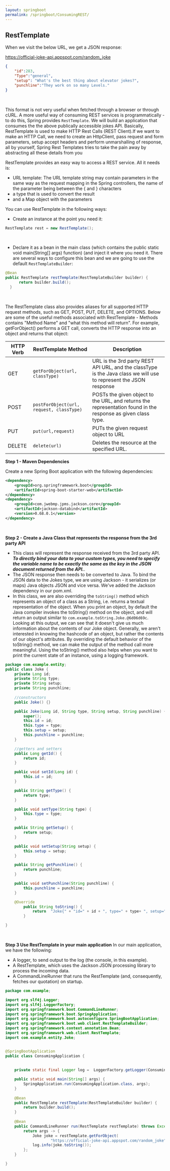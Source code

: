 ```yaml
---
layout: springboot
permalink: /springboot/ConsumingREST/
---
```

## RestTemplate

When we visit the below URL, we get a JSON response:

https://official-joke-api.appspot.com/random_joke 

```json
{
	"id":283,
	"Type":"general",
	"setup": "What's the best thing about elevator jokes?",
	"punchline":"They work on so many Levels."
}
```
<br>

This format is not very useful when fetched through a browser or through cURL. A more useful way of consuming REST services is programmatically - to do this, Spring provides `RestTemplate`. We will build an application that consumes the the above publically accessible jokes API. Basically, RestTemplate is used to make HTTP Rest Calls (REST Client).If we want to make an HTTP Call, we need to create an HttpClient, pass request and form parameters, setup accept headers and perform unmarshalling of response, all by yourself, Spring Rest Templates tries to take the pain away by abstracting all these details from you

RestTemplate provides an easy way to access a REST service. All it needs is:
- URL template: The URL template string may contain parameters in the same way as the request mapping in the Spring controllers, the name of the parameter being between the { and } characters
- a type that is used to convert the result
- and a Map object with the parameters

You can use RestTemplate in the following ways:

- Create an instance at the point you need it:

```java
RestTemplate rest = new RestTemplate();
```
<br>

- Declare it as a bean in the main class (which contains the public static void main(String[] args) function) (and inject it where you need it. There are several ways to configure this bean and we are going to use the default `RestTemplateBuilder`:

```java
@Bean
public RestTemplate restTemplate(RestTemplateBuilder builder) {
      return builder.build();
  }
```
<br>

The RestTemplate class also provides aliases for all supported HTTP request methods, such as GET, POST, PUT, DELETE, and OPTIONS. Below are some of the useful methods associated with RestTemplate - Methods contains "Method Name" and "what this method will return". For example, getForObject() performs a GET call, converts the HTTP response into an object and returns that object:

<table class="table table-striped table-bordered table-hover table-responsive-sm">
	<thead class="bg-danger text-light">
		<tr>
			<th>HTTP Verb</th>
			<th>RestTemplate Method</th>
			<th>Description</th>
		</tr>
	</thead>
	<tbody>
		<tr>
			<td>GET</td>
			<td><code>getForObject(url, classType)</code></td>
			<td>URL is the 3rd party REST API URL, and the classType is the Java class we will use to represent the JSON response</td>
		</tr>
		<tr>
			<td>POST</td>
			<td><code>postForObject(url, request, classType)</code></td>
			<td>POSTs the given object to the URL, and returns the representation found in the response as given class type.</td>
		</tr>
		<tr>
			<td>PUT</td>
			<td><code>put(url,request)</code></td>
			<td>PUTs the given request object to URL</td>
		</tr>
		<tr>
			<td>DELETE</td>
			<td><code>delete(url)</code></td>
			<td>Deletes the resource at the specified URL.</td>
		</tr>
	</tbody>
	
</table>

**Step 1 - Maven Dependencies**

Create a new Spring Boot application with the following dependencies:

```xml
<dependency>
	<groupId>org.springframework.boot</groupId>
	<artifactId>spring-boot-starter-web</artifactId>
</dependency>
<dependency>
	<groupId>com.jwebmp.jpms.jackson.core</groupId>
	<artifactId>jackson-databind</artifactId>
	<version>0.68.0.1</version>
</dependency>
```
<br>

**Step 2 - Create a Java Class that represents the response from the 3rd party API**

- This class will represent the response received from the 3rd party API. ***To directly bind your data to your custom types, you need to specify the variable name to be exactly the same as the key in the JSON document returned from the API.***.
- The JSON response then needs to be converted to Java. To bind the JSON data to the Jokes type, we are using Jackson - it serializes (or maps) Java objects JSON and vice versa. We've added the Jackson dependency in our pom.xml.
- In this class, we are also overriding the `toString()` method which represents an object of a class as a String, i.e. returns a textual representation of the object. When you print an object, by default the Java compiler invokes the toString() method on the object, and will return an output similar to `com.example.toString.Joke.@6d06d69c`. Looking at this output, we can see that it doesn't give us much information about the contents of our Joke object. Generally, we aren't interested in knowing the hashcode of an object, but rather the contents of our object's attributes. By overriding the default behavior of the toString() method, we can make the output of the method call more meaningful. Using the toString() method also helps when you want to print the current state of an instance, using a logging framework.

```java
package com.example.entity;
public class Joke {
	private Long id;
	private String type;
	private String setup;
	private String punchline;
	
	//constructors
	public Joke() {}

	public Joke(Long id, String type, String setup, String punchline) {
		super();
		this.id = id;
		this.type = type;
		this.setup = setup;
		this.punchline = punchline;
	}

	//getters and setters
	public Long getId() {
		return id;
	}

	public void setId(Long id) {
		this.id = id;
	}

	public String getType() {
		return type;
	}

	public void setType(String type) {
		this.type = type;
	}

	public String getSetup() {
		return setup;
	}

	public void setSetup(String setup) {
		this.setup = setup;
	}

	public String getPunchline() {
		return punchline;
	}

	public void setPunchline(String punchline) {
		this.punchline = punchline;
	}

	@Override
	    public String toString() {
	        return  "Joke{" + "id=" + id + ", type=" + type+ ", setup=" + setup + ", punchline=" + punchline + "}";
	    }

}
```
<br>

**Step 3 Use RestTemplate in your main application**
In our main application, we have the following:
- A logger, to send output to the log (the console, in this example).
- A RestTemplate, which uses the Jackson JSON processing library to process the incoming data.
- A CommandLineRunner that runs the RestTemplate (and, consequently, fetches our quotation) on startup.

```java
package com.example;

import org.slf4j.Logger;
import org.slf4j.LoggerFactory;
import org.springframework.boot.CommandLineRunner;
import org.springframework.boot.SpringApplication;
import org.springframework.boot.autoconfigure.SpringBootApplication;
import org.springframework.boot.web.client.RestTemplateBuilder;
import org.springframework.context.annotation.Bean;
import org.springframework.web.client.RestTemplate;
import com.example.entity.Joke;


@SpringBootApplication
public class ConsumingApplication {
	
	
	private static final Logger log =  LoggerFactory.getLogger(ConsumingApplication.class);

	public static void main(String[] args) {
		SpringApplication.run(ConsumingApplication.class, args);
	}
	
	@Bean
	public RestTemplate restTemplate(RestTemplateBuilder builder) {
		return builder.build();
	}
	
	@Bean
	public CommandLineRunner run(RestTemplate restTemplate) throws Exception{
		return args -> {
			Joke joke = restTemplate.getForObject(
					"https://official-joke-api.appspot.com/random_joke",Joke.class);
			log.info(joke.toString());
		};
	}

}
```

